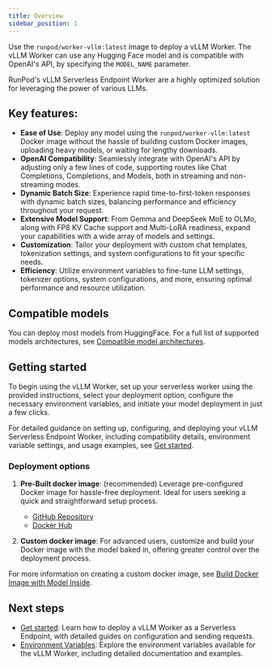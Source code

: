 ```yaml
---
title: Overview
sidebar_position: 1
---
```


Use the `runpod/worker-vllm:latest` image to deploy a vLLM Worker.
The vLLM Worker can use any Hugging Face model and is compatible with OpenAI's API, by specifying the `MODEL_NAME` parameter.

RunPod's vLLM Serverless Endpoint Worker are a highly optimized solution for leveraging the power of various LLMs.

## Key features:

- **Ease of Use**: Deploy any model using the `runpod/worker-vllm:latest` Docker image without the hassle of building custom Docker images, uploading heavy models, or waiting for lengthy downloads.
- **OpenAI Compatibility**: Seamlessly integrate with OpenAI's API by adjusting only a few lines of code, supporting routes like Chat Completions, Completions, and Models, both in streaming and non-streaming modes.
- **Dynamic Batch Size**: Experience rapid time-to-first-token responses with dynamic batch sizes, balancing performance and efficiency throughout your request.
- **Extensive Model Support**: From Gemma and DeepSeek MoE to OLMo, along with FP8 KV Cache support and Multi-LoRA readiness, expand your capabilities with a wide array of models and settings.
- **Customization**: Tailor your deployment with custom chat templates, tokenization settings, and system configurations to fit your specific needs.
- **Efficiency**: Utilize environment variables to fine-tune LLM settings, tokenizer options, system configurations, and more, ensuring optimal performance and resource utilization.


## Compatible models

You can deploy most models from HuggingFace.
For a full list of supported models architectures, see [Compatible model architectures](https://github.com/runpod-workers/worker-vllm/blob/main/README.md#compatible-model-architectures).

## Getting started

To begin using the vLLM Worker, set up your serverless worker using the provided instructions, select your deployment option, configure the necessary environment variables, and initiate your model deployment in just a few clicks.

For detailed guidance on setting up, configuring, and deploying your vLLM Serverless Endpoint Worker, including compatibility details, environment variable settings, and usage examples, see [Get started](/serverless/workers/vllm/get-started).

### Deployment options

1. **Pre-Built docker image**: (recommended) Leverage pre-configured Docker image for hassle-free deployment. Ideal for users seeking a quick and straightforward setup process.
   - [GitHub Repository](https://github.com/runpod-workers/worker-vllm)
   - [Docker Hub](https://hub.docker.com/r/runpod/worker-vllm/tags)

2. **Custom docker image**: For advanced users, customize and build your Docker image with the model baked in, offering greater control over the deployment process.

For more information on creating a custom docker image, see [Build Docker Image with Model Inside](https://github.com/runpod-workers/worker-vllm/blob/main/README.md#option-2-build-docker-image-with-model-inside).

## Next steps

- [Get started](/serverless/workers/vllm/get-started): Learn how to deploy a vLLM Worker as a Serverless Endpoint, with detailed guides on configuration and sending requests.
- [Environment Variables](/serverless/workers/vllm/environment-variables): Explore the environment variables available for the vLLM Worker, including detailed documentation and examples.

